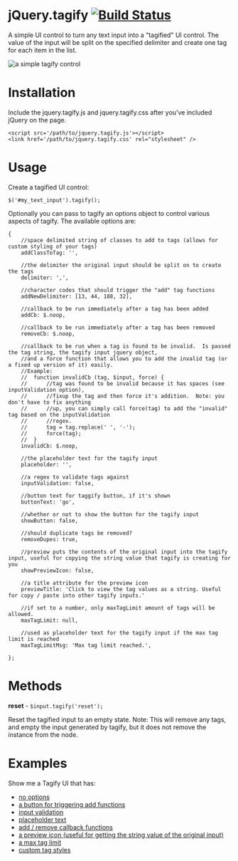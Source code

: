 jQuery.tagify [![Build Status](https://travis-ci.org/decipherinc/tagify.png)](https://travis-ci.org/decipherinc/tagify)
=============

A simple UI control to turn any text input into a "tagified" UI control.  The value of the input will be split on the specified delimiter and create one tag for each item in the list.

![a simple tagify control](https://raw.github.com/decipherinc/tagify/master/tagify.jpg)

Installation
============

Include the jquery.tagify.js and jquery.tagify.css after you've included jQuery on the page.

    <script src='/path/to/jquery.tagify.js'></script>
    <link href='/path/to/jquery.tagify.css' rel="stylesheet" />

Usage
=====

Create a tagified UI control:

    $('#my_text_input').tagify();

Optionally you can pass to tagify an options object to control various aspects of tagify.  The available options are:

	{
		//space delimited string of classes to add to tags (allows for custom styling of your tags)
		addClassToTag: '',

		//the delimiter the original input should be split on to create the tags
		delimiter: ',',

		//character codes that should trigger the "add" tag functions
		addNewDelimiter: [13, 44, 188, 32],

		//callback to be run immediately after a tag has been added
		addCb: $.noop,

		//callback to be run immediately after a tag has been removed 
		removeCb: $.noop,

		//callback to be run when a tag is found to be invalid.  Is passed the tag string, the tagify input jquery object,
		//and a force function that allows you to add the invalid tag (or a fixed up version of it) easily.
		//Example:
		//	function invalidCb (tag, $input, force) {
		//		//tag was found to be invalid because it has spaces (see inputValidation option),
		//		//fixup the tag and then force it's addition.  Note: you don't have to fix anything
		//		//up, you can simply call force(tag) to add the "invalid" tag based on the inputValidation
		//		//regex.
		//		tag = tag.replace(' ', '-');
		//		force(tag);   
		//	}
		invalidCb: $.noop,

		//the placeholder text for the tagify input
		placeholder: '',

		//a regex to validate tags against
		inputValidation: false,

		//button text for taggify button, if it's shown
		buttonText: 'go',

		//whether or not to show the button for the tagify input
		showButton: false,

		//should duplicate tags be removed?
		removeDupes: true,

		//preview puts the contents of the original input into the tagify input, useful for copying the string value that tagify is creating for you
		showPreviewIcon: false,

		//a title attribute for the preview icon
		previewTitle: 'Click to view the tag values as a string. Useful for copy / paste into other tagify inputs.'
		
		//if set to a number, only maxTagLimit amount of tags will be allowed.
		maxTagLimit: null,

		//used as placeholder text for the tagify input if the max tag limit is reached
		maxTagLimitMsg: 'Max tag limit reached.',

	};

Methods
=======

**reset** - ```$input.tagify('reset');``` 

Reset the tagified input to an empty state.  Note: This will remove any tags, and empty the input generated by tagify, but it does not remove the instance from the node.

Examples
========

Show me a Tagify UI that has:

* [no options](http://jsfiddle.net/dosl/7PxkD/)
* [a button for triggering add functions](http://jsfiddle.net/dosl/QrY8S/)
* [input validation](http://jsfiddle.net/dosl/4ENs4/)
* [placeholder text](http://jsfiddle.net/dosl/su4cL/)
* [add / remove callback functions](http://jsfiddle.net/dosl/pkwh3/)
* [a preview icon (useful for getting the string value of the original input)](http://jsfiddle.net/dosl/hRGYk/)
* [a max tag limit](http://jsfiddle.net/dosl/uSC7J/)
* [custom tag styles](http://jsfiddle.net/dosl/bku2S/)
